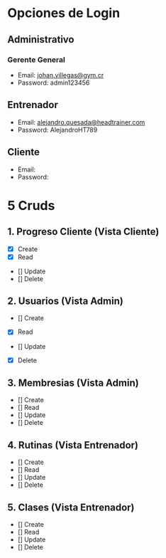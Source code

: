 # Opciones de Login
## Administrativo
### Gerente General
- Email: johan.villegas@gym.cr
- Password: admin123456
## Entrenador
- Email: alejandro.quesada@headtrainer.com
- Password: AlejandroHT789
## Cliente
- Email: 
- Password: 

# 5 Cruds
## 1. Progreso Cliente (Vista Cliente)
- [x] Create
- [x] Read
- [] Update
- [] Delete
## 2. Usuarios (Vista Admin)
- [] Create
- [x] Read
- [] Update
- [x] Delete
## 3. Membresias (Vista Admin)
- [] Create
- [] Read
- [] Update
- [] Delete
## 4. Rutinas (Vista Entrenador)
- [] Create
- [] Read
- [] Update
- [] Delete
## 5. Clases (Vista Entrenador)
- [] Create
- [] Read
- [] Update
- [] Delete